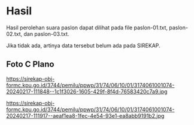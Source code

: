 # Hasil

Hasil perolehan suara paslon dapat dilihat pada file paslon-01.txt, paslon-02.txt, dan paslon-03.txt.

Jika tidak ada, artinya data tersebut belum ada pada SIREKAP.

## Foto C Plano

https://sirekap-obj-formc.kpu.go.id/3744/pemilu/ppwp/31/74/06/10/01/3174061001074-20240217-111848--1c1f3026-1605-429f-8f4d-76583420c7a9.jpg

https://sirekap-obj-formc.kpu.go.id/3744/pemilu/ppwp/31/74/06/10/01/3174061001074-20240217-111917--aeaf1ea8-1fec-4e54-93e1-ea8abb9191b2.jpg
